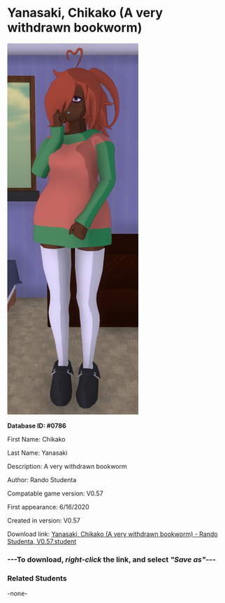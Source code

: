 # Yanasaki, Chikako (A very withdrawn bookworm)

<img src="../../Files/Images/Yanasaki, Chikako (A very withdrawn bookworm).png" title="Yanasaki, Chikako (A very withdrawn bookworm) - Rando Studenta, V0.57">

**Database ID: #0786**

First Name: Chikako

Last Name: Yanasaki

Description: A very withdrawn bookworm

Author: Rando Studenta

Compatable game version: V0.57

First appearance: 6/16/2020

Created in version: V0.57

Download link: <a href="https://raw.githubusercontent.com/Arbiter1223/Daigaku-Gurashi-Custom-Students/master/Files/Student%20Files/Yanasaki%2C%20Chikako%20(A%20very%20withdrawn%20bookworm)%20-%20Rando%20Studenta%2C%20V0.57.student">Yanasaki, Chikako (A very withdrawn bookworm) - Rando Studenta, V0.57.student</a>

### ---**To download, _right-click_ the link, and select _"Save as"_**---

### Related Students

-none-
